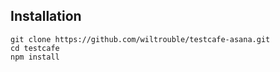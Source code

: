 ## Installation
    git clone https://github.com/wiltrouble/testcafe-asana.git
    cd testcafe
    npm install